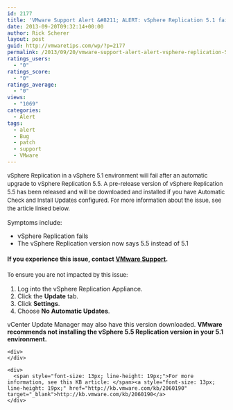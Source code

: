 ```yaml
---
id: 2177
title: 'VMware Support Alert &#8211; ALERT: vSphere Replication 5.1 fails after automatic upgrade'
date: 2013-09-20T09:32:14+00:00
author: Rick Scherer
layout: post
guid: http://vmwaretips.com/wp/?p=2177
permalink: /2013/09/20/vmware-support-alert-alert-vsphere-replication-5-1-fails-after-automatic-upgrade/
ratings_users:
  - "0"
ratings_score:
  - "0"
ratings_average:
  - "0"
views:
  - "1069"
categories:
  - Alert
tags:
  - alert
  - Bug
  - patch
  - support
  - VMware
---
```

<span style="font-size: 13px; line-height: 19px;">vSphere Replication in a vSphere 5.1 environment will fail after an automatic upgrade to vSphere Replication 5.5. A pre-release version of vSphere Replication 5.5 has been released and will be downloaded and installed if you have Automatic Check and Install Updates configured. For more information about the issue, see the article linked below.</span>

Symptoms include:

<div>
  <ul>
    <li>
      vSphere Replication fails
    </li>
    <li>
      The vSphere Replication version now says 5.5 instead of 5.1
    </li>
  </ul>
</div>

#### If you experience this issue, contact <a href="http://www.vmware.com/ca/en/support/contacts/" target="_blank">VMware Support</a>.

<div>
  <div>
    <span style="font-size: 13px; line-height: 19px;">To ensure you are not impacted by this issue:</span>
  </div>
  
  <ol>
    <li>
      Log into the vSphere Replication Appliance.
    </li>
    <li>
      Click the <strong>Update</strong> tab.
    </li>
    <li>
      Click <strong>Settings</strong>.
    </li>
    <li>
      Choose <strong>No Automatic Updates</strong>.
    </li>
  </ol>
  
  <div>
    <div>
      vCenter Update Manager may also have this version downloaded. <strong>VMware recommends not installing the vSphere 5.5 Replication version in your 5.1 environment.</strong>
    </div>
    
    <div>
    </div>
    
    <div>
      <span style="font-size: 13px; line-height: 19px;">For more information, see this KB article: </span><a style="font-size: 13px; line-height: 19px;" href="http://kb.vmware.com/kb/2060190" target="_blank">http://kb.vmware.com/kb/2060190</a>
    </div>
  </div>
</div>